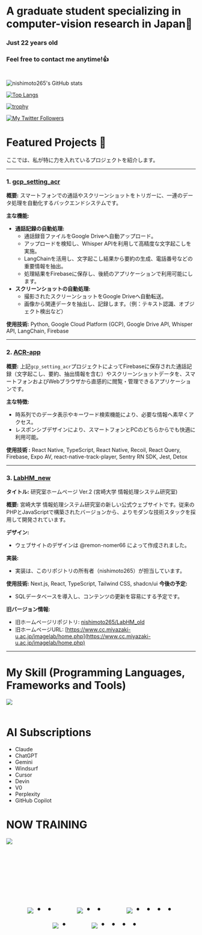 # A graduate student specializing in computer-vision research in Japan👋
### Just 22 years old
### Feel free to contact me anytime!👍
#
![nishimoto265's GitHub stats](https://github-readme-stats.vercel.app/api?username=nishimoto265&show_icons=true&theme=vue-dark)

[![Top Langs](https://github-readme-stats.vercel.app/api/top-langs/?username=nishimoto265&layout=compact&theme=vue-dark)](https://github.com/anuraghazra/github-readme-stats)

[![trophy](https://github-profile-trophy.vercel.app/?username=nishimoto265&theme=discord)](https://github.com/ryo-ma/github-profile-trophy)

[![My Twitter Followers](https://badgen.net/twitter/follow/Masa36940064)](https://twitter.com/Masa36940064)


# Featured Projects 🚀

ここでは、私が特に力を入れているプロジェクトを紹介します。

---

### 1. [gcp_setting_acr](https://github.com/nishimoto265/gcp_setting_acr)

**概要:** スマートフォンでの通話やスクリーンショットをトリガーに、一連のデータ処理を自動化するバックエンドシステムです。

**主な機能:**
* **通話記録の自動処理:**
    * 通話録音ファイルをGoogle Driveへ自動アップロード。
    * アップロードを検知し、Whisper APIを利用して高精度な文字起こしを実施。
    * LangChainを活用し、文字起こし結果から要約の生成、電話番号などの重要情報を抽出。
    * 処理結果をFirebaseに保存し、後続のアプリケーションで利用可能にします。
* **スクリーンショットの自動処理:**
    * 撮影されたスクリーンショットをGoogle Driveへ自動転送。
    * 画像から関連データを抽出し、記録します。（例：テキスト認識、オブジェクト検出など）

**使用技術:** Python, Google Cloud Platform (GCP), Google Drive API, Whisper API, LangChain, Firebase

---

### 2. [ACR-app](https://github.com/nishimoto265/ACR-app)

**概要:** 上記`gcp_setting_acr`プロジェクトによってFirebaseに保存された通話記録（文字起こし、要約、抽出情報を含む）やスクリーンショットデータを、スマートフォンおよびWebブラウザから直感的に閲覧・管理できるアプリケーションです。

**主な特徴:**
* 時系列でのデータ表示やキーワード検索機能により、必要な情報へ素早くアクセス。
* レスポンシブデザインにより、スマートフォンとPCのどちらからでも快適に利用可能。

**使用技術 :** React Native, TypeScript, React Native, Recoil, React Query, Firebase, Expo AV, react-native-track-player, Sentry RN SDK, Jest, Detox

---

### 3. [LabHM_new](https://github.com/nishimoto265/LabHM_new)

**タイトル:** 研究室ホームページ Ver.2 (宮崎大学 情報処理システム研究室)

**概要:** 宮崎大学 情報処理システム研究室の新しい公式ウェブサイトです。従来のPHPとJavaScriptで構築されたバージョンから、よりモダンな技術スタックを採用して開発されています。

**デザイン:**
* ウェブサイトのデザインは @remon-nomer66 によって作成されました。

**実装:**
* 実装は、このリポジトリの所有者（nishimoto265）が担当しています。

**使用技術:** Next.js, React, TypeScript, Tailwind CSS, shadcn/ui
**今後の予定:**
* SQLデータベースを導入し、コンテンツの更新を容易にする予定です。

**旧バージョン情報:**
* 旧ホームページリポジトリ: [nishimoto265/LabHM_old](https://github.com/nishimoto265/LabHM_old)
* 旧ホームページURL: [https://www.cc.miyazaki-u.ac.jp/imagelab/home.php](https://www.cc.miyazaki-u.ac.jp/imagelab/home.php)

---

# My Skill (Programming Languages, Frameworks and Tools)

<img src="https://skillicons.dev/icons?i=python,html,css,js,typescript,firebase,react,next,github,vscode,docker,php,gcp" /> <br /><br />


# AI Subscriptions
- Claude
- ChatGPT
- Gemini
- Windsurf
- Cursor
- Devin
- V0
- Perplexity
- GitHub Copilot

# NOW TRAINING

<img src="https://skillicons.dev/icons?i=typescript,firebase,react,github,gcp" /> <br /><br />


<br><br><br>

<div align="center">
    <h1>
        <img src="https://user-images.githubusercontent.com/44926913/175852850-3fb6c715-1856-41ff-8c1f-94ce3b03b458.gif">・・
        <img src="https://user-images.githubusercontent.com/44926913/175853109-f8850656-6704-4a8a-bee6-9aca154d929b.gif">・・
        <img src="https://user-images.githubusercontent.com/44926913/175853154-5449d974-975e-44a6-ab84-a86031265e40.gif">・・・・
        <img src="https://user-images.githubusercontent.com/44926913/175853109-f8850656-6704-4a8a-bee6-9aca154d929b.gif">・
        <img src="https://user-images.githubusercontent.com/44926913/175853154-5449d974-975e-44a6-ab84-a86031265e40.gif">・・・・
    </h1>
  </div>
<br><br><br>
